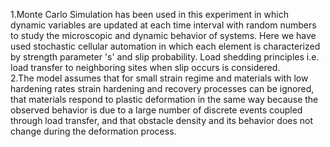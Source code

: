 1.Monte Carlo Simulation has been used in this experiment in which dynamic variables are updated at each time interval with random numbers to study the microscopic and dynamic behavior of systems. Here we have used stochastic cellular automation in which each element is characterized by strength parameter 's' and slip probability. Load shedding principles i.e. load transfer to neighboring sites when slip occurs is considered.<br>
2.The model assumes that for small strain regime and materials with low hardening rates strain hardening and recovery processes can be ignored, that materials respond to plastic deformation in the same way because the observed behavior is due to a large number of discrete events coupled through load transfer, and that obstacle density and its behavior does not change during the deformation process.

